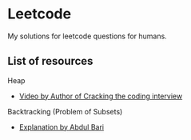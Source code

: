 # Leetcode
My solutions for leetcode questions for humans.


## List of resources 

Heap
  - [Video by Author of Cracking the coding interview](https://www.youtube.com/watch?v=t0Cq6tVNRBA)
  
Backtracking (Problem of Subsets)
  - [Explanation by Abdul Bari](https://www.youtube.com/watch?v=kyLxTdsT8ws)
